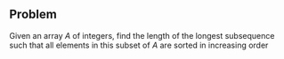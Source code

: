 ## Problem

Given an array _A_ of integers, find the length of the longest subsequence
such that all elements in this subset of _A_ are sorted in increasing order